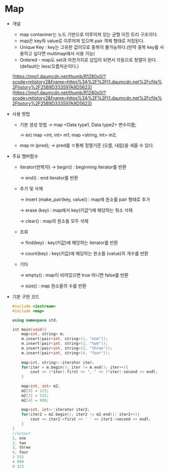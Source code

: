 # Map

- 개념
    - map contaniner는 노드 기반으로 이루어져 있는 균형 이진 트리 구조이다.
    - map은 key와 value로 이루어져 있으며 pair 객체 형태로 저장된다.
    - Unique Key : key는 고유한 값이므로 중복이 불가능하다.(만약 중복 key를 사용하고 싶다면 multimap에서 사용 가능)
    - Ordered - map도 set과 마찬가지로 삽입이 되면서 자동으로 정렬이 된다. (default는 less/오름차순이다.)
    
    [https://img1.daumcdn.net/thumb/R1280x0/?scode=mtistory2&fname=https%3A%2F%2Ft1.daumcdn.net%2Fcfile%2Ftistory%2F25B9D333597A9D5623](https://img1.daumcdn.net/thumb/R1280x0/?scode=mtistory2&fname=https%3A%2F%2Ft1.daumcdn.net%2Fcfile%2Ftistory%2F25B9D333597A9D5623)
    
- 사용 방법
    - 기본 생성 방법 → map <Data type1, Data type2> 변수이름;
        
         → ex) map <int, int> m1;
                   map <string, int> m2;
        
    - map<int> m (pred);
    → pred를 ㅇ통해 정렬기준 (오름, 내림)을 세울 수 있다.
    
- 주요 멤버함수
    - iterator(반복자)
    → begin() : beginning iterator를 반환
        
        → end() : end iterator를 반환
        
    - 추가 및 삭제
        
        → insert (make_pair(key, value)) : map에 원소를 pair 형태로 추가
        
        → erase (key) : map에서 key(키값^)에 해당하는 워소 삭제
        
        → clear() : map의 원소들 모두 삭제
        
    - 조회
        
        → find(key) : key(키값)에 해당하는 iterator를 반환
        
        → count(key) : key(키값)에 해당하는 원소들 (value)의 개수를 반환
        
    - 기타
        
        → empty() : map이 비어있으면 true 아니면 false를 반환
        
        → size() : map 원소들의 수를 반환
        
- 기본 구현 코드
    
    ```cpp
    #include <iostream>
    #include <map>
    
    using namespace std;
    
    int main(void){
    	map<int, string> m;
    	m.insert(pair<int, string>(1, "one"));
    	m.insert(pair<int, string>(2, "two"));
    	m.insert(pair<int, string>(3, "three"));
    	m.insert(pair<int, string>(4, "four"));
    	
    	map<int, string>::iterator iter;
    	for(iter = m.begin(); iter != m.end(); iter++){
    		cout << (*iter).first << ", " << (*iter).second << endl;
    	}
    	
    	map<int, int> m2;
    	m2[9] = 123;
    	m2[3] = 532;
    	m2[4] = 999;
    	
    	map<int, int>::iterator iter2;
    	for(iter2 = m2.begin(); iter2 != m2.end(); iter2++){
    		cout << iter2->first << ' ' << iter2->second << endl;
    	}
    }
    //output
    1, one
    2, two
    3, three
    4, four
    3 532
    4 999
    9 123
    ```
